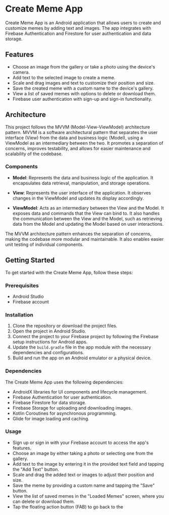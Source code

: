 # Create Meme App

Create Meme App is an Android application that allows users to create and customize memes by adding text and images. The app integrates with Firebase Authentication and Firestore for user authentication and data storage.

## Features

- Choose an image from the gallery or take a photo using the device's camera.
- Add text to the selected image to create a meme.
- Scale and drag images and text to customize their position and size.
- Save the created meme with a custom name to the device's gallery.
- View a list of saved memes with options to delete or download them.
- Firebase user authentication with sign-up and sign-in functionality.

## Architecture

This project follows the MVVM (Model-View-ViewModel) architecture pattern. MVVM is a software architectural pattern that separates the user interface (View) from the data and business logic (Model), using a ViewModel as an intermediary between the two. It promotes a separation of concerns, improves testability, and allows for easier maintenance and scalability of the codebase.

### Components

- **Model**: Represents the data and business logic of the application. It encapsulates data retrieval, manipulation, and storage operations.

- **View**: Represents the user interface of the application. It observes changes in the ViewModel and updates its display accordingly.

- **ViewModel**: Acts as an intermediary between the View and the Model. It exposes data and commands that the View can bind to. It also handles the communication between the View and the Model, such as retrieving data from the Model and updating the Model based on user interactions.

The MVVM architecture pattern enhances the separation of concerns, making the codebase more modular and maintainable. It also enables easier unit testing of individual components.


## Getting Started

To get started with the Create Meme App, follow these steps:

### Prerequisites

- Android Studio
- Firebase account

### Installation

1. Clone the repository or download the project files.
2. Open the project in Android Studio.
3. Connect the project to your Firebase project by following the Firebase setup instructions for Android apps.
4. Update the `build.gradle` file in the app module with the necessary dependencies and configurations.
5. Build and run the app on an Android emulator or a physical device.

### Dependencies

The Create Meme App uses the following dependencies:

- AndroidX libraries for UI components and lifecycle management.
- Firebase Authentication for user authentication.
- Firebase Firestore for data storage.
- Firebase Storage for uploading and downloading images.
- Kotlin Coroutines for asynchronous programming.
- Glide for image loading and caching.


### Usage

- Sign up or sign in with your Firebase account to access the app's features.
- Choose an image by either taking a photo or selecting one from the gallery.
- Add text to the image by entering it in the provided text field and tapping the "Add Text" button.
- Scale and drag the added text or images to adjust their position and size.
- Save the meme by providing a custom name and tapping the "Save" button.
- View the list of saved memes in the "Loaded Memes" screen, where you can delete or download them.
- Tap the floating action button (FAB) to go back to the


